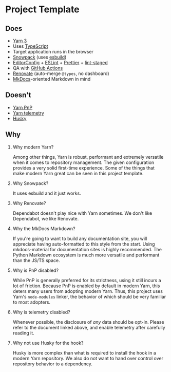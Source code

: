 # Project Template

## Does

-   [Yarn 3](https://yarnpkg.com/)
-   Uses [TypeScript](https://www.typescriptlang.org/)
-   Target application runs in the browser
-   [Snowpack](https://www.snowpack.dev/) (uses [esbuild](https://esbuild.github.io/))
-   [EditorConfig](https://editorconfig.org/) + [ESLint](https://eslint.org/) + [Prettier](https://prettier.io/) + [lint-staged](https://github.com/okonet/lint-staged)
-   QA with [GitHub Actions](https://github.com/features/actions)
-   [Renovate](https://github.com/renovatebot/renovate) (auto-merge `@types`, no dashboard)
-   [MkDocs](https://www.mkdocs.org/)-oriented Markdown in mind

## Doesn't

-   [Yarn PnP](https://yarnpkg.com/features/pnp)
-   [Yarn telemetry](https://yarnpkg.com/advanced/telemetry)
-   [Husky](https://github.com/typicode/husky)

## Why

1.  Why modern Yarn?

    Among other things, Yarn is robust, performant and extremely versatile when it comes to repository management. The given configuration provides a very solid first-time experience. Some of the things that make modern Yarn great can be seen in this project template.

1.  Why Snowpack?

    It uses esbuild and it just works.

1.  Why Renovate?

    Dependabot doesn't play nice with Yarn sometimes. We don't like Dependabot, we like Renovate.

1.  Why the MkDocs Markdown?

    If you're going to want to build any documentation site, you will appreciate having auto-formatted to this style from the start. Using mkdocs-material for documentation sites is highly recommended. The Python Markdown ecosystem is much more versatile and performant than the JS/TS space.

1.  Why is PnP disabled?

    While PnP is generally preferred for its strictness, using it still incurs a lot of friction. Because PnP is enabled by default in modern Yarn, this deters many users from adopting modern Yarn. Thus, this project uses Yarn's `node-modules` linker, the behavior of which should be very familiar to most adopters.

1.  Why is telemetry disabled?

    Whenever possible, the disclosure of _any_ data should be opt-in. Please refer to the document linked above, and enable telemetry after carefully reading it.

1.  Why not use Husky for the hook?

    Husky is more complex than what is required to install the hook in a modern Yarn repository. We also do not want to hand over control over repository behavior to a dependency.
